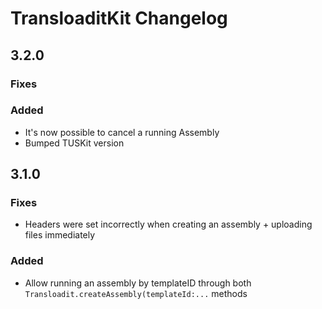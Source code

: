 # TransloaditKit Changelog

## 3.2.0

### Fixes

### Added
* It's now possible to cancel a running Assembly 
* Bumped TUSKit version

## 3.1.0

### Fixes
* Headers were set incorrectly when creating an assembly + uploading files immediately

### Added
* Allow running an assembly by templateID through both `Transloadit.createAssembly(templateId:...` methods
